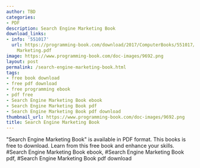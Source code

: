 ```yaml
---
author: TBD
categories:
- PDF
description: Search Engine Marketing Book
download_links:
- info: '551017'
  url: https://programming-book.com/download/2017/ComputerBooks/551017/Search Engine
    Marketing.pdf
image: https://www.programming-book.com/doc-images/9692.png
layout: post
permalink: /search-engine-marketing-book.html
tags:
- free book download
- free pdf download
- free programming ebook
- pdf free
- Search Engine Marketing Book ebook
- Search Engine Marketing Book pdf
- Search Engine Marketing Book pdf download
thumbnail_url: https://www.programming-book.com/doc-images/9692.png
title: Search Engine Marketing Book
---
```


 
<div class="item-desc text-justify">
  "Search Engine Marketing Book" is available in PDF format. This books is free to download. Learn from this free book and enhance your skills.
  <br>
  #Search Engine Marketing Book ebook, #Search Engine Marketing Book pdf, #Search Engine Marketing Book pdf download
</div>